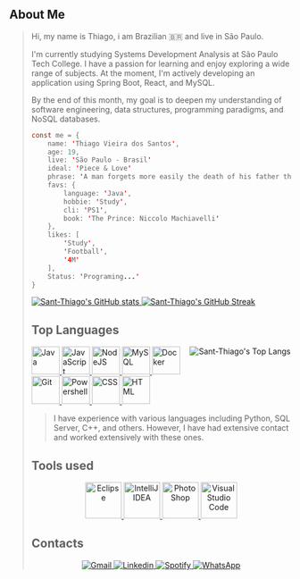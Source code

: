 ## About Me
> Hi, my name is Thiago, i am Brazilian 🇧🇷 and live in São Paulo.
> 
> I'm currently studying Systems Development Analysis at São Paulo Tech College. I have a passion for learning and enjoy exploring a wide range of subjects. At the moment, I'm actively developing an application using Spring Boot, React, and MySQL.
>
> By the end of this month, my goal is to deepen my understanding of software engineering, data structures, programming paradigms, and NoSQL databases.
>
> ```java script
> const me = {
>     name: 'Thiago Vieira dos Santos',
>     age: 19,
>     live: 'São Paulo - Brasil'
>     ideal: 'Piece & Love'
>     phrase: 'A man forgets more easily the death of his father than the loss of his estate.'
>     favs: {
>         language: 'Java',
>         hobbie: 'Study',
>         cli: 'PS1',
>         book: 'The Prince: Niccolo Machiavelli'
>     },
>     likes: [
>         'Study',
>         'Football',
>         '4M'
>     ],
>     Status: 'Programing...'
> }
> ```
> <p>
>     <a href="https://github.com/anuraghazra/github-readme-stats" align="left">
>         <img src="https://github-readme-stats.vercel.app/api?username=Sant-Thiago&show_icons=true&theme=monokai&card_width=300" alt="Sant-Thiago's GitHub stats"/>
>     </a>
>     <a href="https://git.io/streak-stats" align="right">
>         <img src="https://streak-stats.demolab.com/?user=Sant-Thiago&theme=monokai&card_width=300" alt="Sant-Thiago's GitHub Streak"/>
>     </a>
> </p>
> 
> 
> ## Top Languages 
> <p>
>     <a href="https://github.com/anuraghazra/github-readme-stats">
>         <img align="right" src="https://github-readme-stats.vercel.app/api/top-langs/?username=Sant-Thiago&theme=monokai&langs_count=3&hide_title=true" alt="Sant-Thiago's Top Langs"/>
>     </a>
>     <a href="https://devicon.dev" align="left">
>         <img src="https://cdn.jsdelivr.net/gh/devicons/devicon@latest/icons/java/java-original.svg" alt="Java" width="50" height="50"/>
>         <img src="https://cdn.jsdelivr.net/gh/devicons/devicon@latest/icons/javascript/javascript-original.svg" alt="JavaScript" width="50" height="50"/>
>         <img src="https://cdn.jsdelivr.net/gh/devicons/devicon@latest/icons/nodejs/nodejs-original.svg" alt="NodeJS" width="50" height="50"/>
>         <img src="https://cdn.jsdelivr.net/gh/devicons/devicon@latest/icons/mysql/mysql-original.svg" alt="MySQL" width="50" height="50"/>
>         <img src="https://cdn.jsdelivr.net/gh/devicons/devicon@latest/icons/docker/docker-original.svg" alt="Docker" width="50" height="50"/>
>         <img src="https://cdn.jsdelivr.net/gh/devicons/devicon@latest/icons/git/git-original.svg" alt="Git" width="50" height="50"/>
>         <img src="https://cdn.jsdelivr.net/gh/devicons/devicon@latest/icons/powershell/powershell-original.svg" alt="Powershell" width="50" height="50"/>
>         <img src="https://cdn.jsdelivr.net/gh/devicons/devicon@latest/icons/css3/css3-original.svg" alt="CSS" width="50" height="50"/>
>         <img src="https://cdn.jsdelivr.net/gh/devicons/devicon@latest/icons/html5/html5-original.svg" alt="HTML" width="50" height="50"/>
>     </a>
>     <blockquote align="left">
>         I have experience with various languages including Python, SQL Server, C++, and others. However, I have had extensive contact and worked extensively with these ones.
>     </blockquote>
> </p>
> 
> 
> ## Tools used
> <p align="center">
>     <a href="https://skillicons.dev/icons?i=eclipse,idea,ps,vscode">
>         <img src="https://skillicons.dev/icons?i=eclipse" alt="Eclipse" width="65" height="65">
>         <img src="https://skillicons.dev/icons?i=idea" alt="IntelliJ IDEA" width="65" height="65">
>         <img src="https://skillicons.dev/icons?i=ps" alt="PhotoShop" width="65" height="65">
>         <img src="https://skillicons.dev/icons?i=vscode" alt="VisualStudio Code" width="65" height="65">
>     </a>
> </p>
> 
> 
> ## Contacts
> <p align="center">
>     <a href="mailto:thiagovieirab2b@gmail.com">
>         <img src="https://img.shields.io/badge/Gmail-D14836?style=for-the-badge&logo=gmail&logoColor=white" alt="Gmail"/>
>     </a>
>     <a href="https://www.linkedin.com/in/thiago-vieira-823a372a5/">
>         <img src="https://img.shields.io/badge/LinkedIn-0077B5?style=for-the-badge&logo=linkedin&logoColor=white" alt="Linkedin"/>
>     </a>
>     <a href="https://open.spotify.com/playlist/2M0ALlUIuFowutFOdoZ4Yj?si=d0fc8f4c5ab243dd">
>         <img src="https://img.shields.io/badge/Spotify-1ED760?&style=for-the-badge&logo=spotify&logoColor=white" alt="Spotify"/>
>     </a>
>     <a href="https://wa.me/5511991251903?text=Hi,%20i'm%20waiting%20you,%20feel%20free%20to%20call%20me">
>         <img src="https://img.shields.io/badge/WhatsApp-25D366?style=for-the-badge&logo=whatsapp&logoColor=white" alt="WhatsApp"/>
>     </a>
> </p>
>  
